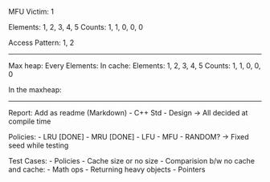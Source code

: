 MFU Victim: 1

Elements: 1, 2, 3, 4, 5
Counts:   1, 1, 0, 0, 0

Access Pattern: 1, 2


---

Max heap: 
Every Elements:
In cache:
    Elements: 1, 2, 3, 4, 5
    Counts:   1, 1, 0, 0, 0

In the maxheap:


---

Report: Add as readme (Markdown)
    - C++ Std
    - Design -> All decided  at compile time


Policies:
    - LRU [DONE]
    - MRU [DONE]
    - LFU
    - MFU
    - RANDOM? -> Fixed seed while testing


Test Cases:
    - Policies
    - Cache size or no size
    - Comparision b/w no cache and cache:
        - Math ops
        - Returning heavy objects
        - Pointers